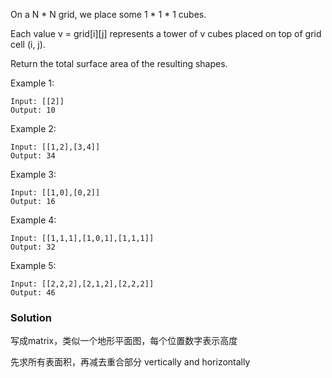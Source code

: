 On a N * N grid, we place some 1 * 1 * 1 cubes.

Each value v = grid[i][j] represents a tower of v cubes placed on top of grid cell (i, j).

Return the total surface area of the resulting shapes.

 

Example 1:

```
Input: [[2]]
Output: 10
```


Example 2:

```
Input: [[1,2],[3,4]]
Output: 34
```


Example 3:

```
Input: [[1,0],[0,2]]
Output: 16
```


Example 4:

```
Input: [[1,1,1],[1,0,1],[1,1,1]]
Output: 32
```


Example 5:

```
Input: [[2,2,2],[2,1,2],[2,2,2]]
Output: 46

```

### Solution

写成matrix，类似一个地形平面图，每个位置数字表示高度

先求所有表面积，再减去重合部分 vertically and horizontally
